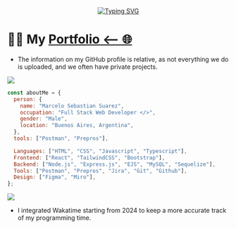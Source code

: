 <div align="center">
  <a href="https://rysted.netlify.app/"><img src="https://readme-typing-svg.demolab.com?font=Redressed&size=30&pause=1000&center=true&vCenter=true&random=false&width=435&lines=Hi%2C+I'm+Rysted%2C+a+web+developer;Check+out+my+portfolio" alt="Typing SVG" /></a>
</div>

# :man_technologist: My [Portfolio <-- 🌐](https://rysted.netlify.app/)

- The information on my GitHub profile is relative, as not everything we do is uploaded, and we often have private projects.

![](https://komarev.com/ghpvc/?username=Rysted&color=blueviolet&label=PROFILE+VIEWS)


```javascript
const aboutMe = {
  person: {
    name: "Marcelo Sebastian Suarez",
    occupation: "Full Stack Web Developer </>",
    gender: "Male",
    location: "Buenos Aires, Argentina",
  },
  tools: ["Postman", "Prepros"],

  Languages: ["HTML", "CSS", "Javascript", "Typescript"],
  Frontend: ["React", "TailwindCSS", "Bootstrap"],
  Backend: ["Node.js", "Express.js", "EJS", "MySQL", "Sequelize"],
  Tools: ["Postman", "Prepros", "Jira", "Git", "Github"],
  Design: ["Figma", "Miro"],
};
```
<img src="https://wakatime.com/share/@Rysted/6677472a-1a95-4219-9e51-8c54dccf1285.svg">

- I integrated Wakatime starting from 2024 to keep a more accurate track of my programming time.

